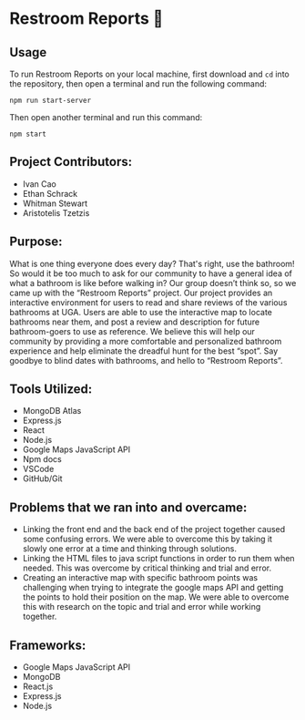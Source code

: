 # Restroom Reports 💩

## Usage
To run Restroom Reports on your local machine, first download and ```cd``` into the repository, then open a terminal and run the following command:
```
npm run start-server
```
Then open another terminal and run this command: 
```
npm start
```

## Project Contributors: 
- Ivan Cao 
- Ethan Schrack
- Whitman Stewart
- Aristotelis Tzetzis 

## Purpose: 
What is one thing everyone does every day? That's right, use the bathroom! So would it be too much to ask for our community to have a general idea of what a bathroom is like before walking in? Our group doesn’t think so, so we came up with the “Restroom Reports” project. Our project provides an interactive environment for users to read and share reviews of the various bathrooms at UGA. Users are able to use the interactive map to locate bathrooms near them, and post a review and description for future bathroom-goers to use as reference. We believe this will help our community by providing a more comfortable and personalized bathroom experience and help eliminate the dreadful hunt for the best “spot”. Say goodbye to blind dates with bathrooms, and hello to “Restroom Reports”. 

## Tools Utilized: 
- MongoDB Atlas 
- Express.js
- React 
- Node.js 
- Google Maps JavaScript API
- Npm docs
- VSCode
- GitHub/Git

## Problems that we ran into and overcame: 
- Linking the front end and the back end of the project together caused some confusing errors. We were able to overcome this by taking it slowly one error at a time and thinking through solutions. 
- Linking the HTML files to java script functions in order to run them when needed. This was overcome by critical thinking and trial and error. 
- Creating an interactive map with specific bathroom points was challenging when trying to integrate the google maps API and getting the points to hold their position on the map. We were able to overcome this with research on the topic and trial and error while working together. 

## Frameworks: 
- Google Maps JavaScript API
- MongoDB 
- React.js
- Express.js 
- Node.js 

